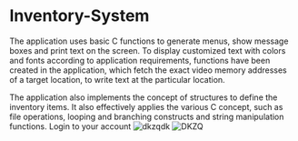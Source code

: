 # Inventory-System
The application uses basic C functions to generate menus, show message boxes and print text on the screen. To display customized text with colors and fonts according to application requirements, functions have been created in the application, which fetch the exact video memory addresses of a target location, to write text at the particular location.

The application also implements the concept of structures to define the inventory items. It also effectively applies the various C concept, such as file operations, looping and branching constructs and string manipulation functions.
Login to your account
![dkzqdk](https://user-images.githubusercontent.com/73914495/123540204-ce575300-d735-11eb-9376-eade45f8ff50.PNG)
![DKZQ](https://user-images.githubusercontent.com/73914495/123540295-255d2800-d736-11eb-9625-02ae71013679.PNG)


